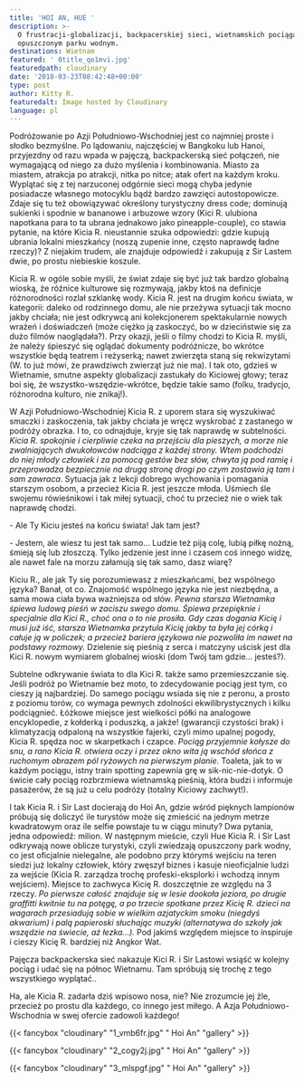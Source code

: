 ```yaml
---
title: 'HOI AN, HUE '
description: >-
  O frustracji-globalizacji, backpacerskiej sieci, wietnamskich pociągach i
  opuszczonym parku wodnym. 
destinations: Wietnam
featured: ' 0title_qe1mvi.jpg'
featuredpath: cloudinary
date: '2018-03-23T08:42:48+00:00'
type: post
author: Kitty R.
featuredalt: Image hosted by Cloudinary
language: pl
---
```

Podróżowanie po Azji Południowo-Wschodniej jest co najmniej proste i słodko bezmyślne. Po lądowaniu, najczęściej w Bangkoku lub Hanoi, przyjezdny od razu wpada w pajęczą, backpackerską sieć połączeń, nie wymagającą od niego za dużo myślenia i kombinowania. Miasto za miastem, atrakcja po atrakcji, nitka po nitce; atak ofert na każdym kroku. Wyplątać się z tej narzuconej odgórnie sieci mogą chyba jedynie posiadacze własnego motocyklu bądź bardzo zawzięci autostopowicze. Zdaje się tu też obowiązywać określony turystyczny dress code; dominują sukienki i spodnie w bananowe i arbuzowe wzory (Kici R. ulubiona napotkana para to ta ubrana jednakowo jako pineapple-couple), co stawia pytanie, na które Kicia R. nieustannie szuka odpowiedzi: gdzie kupują ubrania lokalni mieszkańcy (noszą zupenie inne, często naprawdę ładne rzeczy)? Z niejakim trudem, ale znajduje odpowiedź i zakupują z Sir Lastem dwie, po prostu niebieskie koszule. 

Kicia R. w ogóle sobie myśli, że świat zdaje się być już tak bardzo globalną wioską, że różnice kulturowe się rozmywają, jakby ktoś na definicje różnorodności rozlał szklankę wody. Kicia R. jest na drugim końcu świata, w kategorii: daleko od rodzinnego domu, ale nie przeżywa sytuacji tak mocno jakby chciała; nie jest odkrywcą ani kolekcjonerem spektakularnie nowych wrażeń i doświadczeń (może ciężko ją zaskoczyć, bo w dzieciństwie się za dużo filmów naoglądała?). Przy okazji, jeśli o filmy chodzi to Kicia R. myśli, że należy śpieszyć się oglądać dokumenty podróżnicze, bo wkrótce wszystkie będą teatrem i reżyserką; nawet zwierzęta staną się rekwizytami (W. to już mówi, że prawdziwch zwierząt już nie ma). I tak oto, gdzieś w Wietnamie, smutne aspekty globalizacji zastukały do Kiciowej głowy; teraz boi się, że wszystko-wszędzie-wkrótce, będzie takie samo (folku, tradycjo, różnorodna kulturo, nie znikaj!).  

W Azji Południowo-Wschodniej Kicia R. z uporem stara się wyszukiwać smaczki i zaskoczenia, tak jakby chciała je wręcz wyskrobać z zastanego w podróży obrazka. I to, co odnajduje, kryje się tak naprawdę w subtelności. _Kicia R. spokojnie i cierpliwie czeka na przejściu dla pieszych, a morze nie zwalniających dwukołowców nadciąga z każdej strony. Wtem podchodzi do niej młody człowiek i za pomocą gestów bez słów, chwyta ją pod ramię i przeprowadza bezpiecznie na drugą stronę drogi po czym zostawia ją tam i sam zawraca_. Sytuacja jak z lekcji dobrego wychowania i pomagania starszym osobom, a przecież Kicia R. jest jeszcze młoda. Uśmiech śle swojemu rówieśnikowi i tak miłej sytuacji, choć tu przecież nie o wiek tak naprawdę chodzi. 

\- Ale Ty Kiciu jesteś na końcu świata! Jak tam jest?

\- Jestem, ale wiesz tu jest tak samo... Ludzie też piją colę, lubią piłkę nożną, śmieją się lub złoszczą. Tylko jedzenie jest inne i czasem coś innego widzę, ale nawet fale na morzu załamują się tak samo, dasz wiarę?

Kiciu R., ale jak Ty się porozumiewasz z mieszkańcami, bez wspólnego języka? Banał, ot co. Znajomość wspólnego języka nie jest niezbędna, a sama mowa ciała bywa ważniejsza od słów.  _Pewna starsza Wietnamka śpiewa ludową pieśń w zaciszu swego domu. Śpiewa przepięknie i specjalnie dla Kici R., choć ona o to nie prosiła. Gdy czas dogania Kicię i musi już iść, starsza Wietnamka przytula Kicię jakby ta była jej córką i całuje ją w policzek; a przecież bariera językowa nie pozwoliła im nawet na podstawy rozmowy._ Dzielenie się pieśnią z serca i matczyny uścisk jest dla Kici R. nowym wymiarem globalnej wioski (dom Twój tam gdzie… jesteś?). 

Subtelne odkrywanie świata to dla Kici R. także samo przemieszczanie się. Jeśli podróż po Wietnamie bez moto, to zdecydowanie pociąg jest tym, co cieszy ją najbardziej. Do samego pociągu wsiada się nie z peronu, a prosto z poziomu torów, co wymaga pewnych zdolności ekwilibrystycznych i kilku podciągnieć. Łóżkowe miejsce jest wielkości półki na analogowe encyklopedie, z kołderką i poduszką, a jakże! (gwarancji czystości brak) i klimatyzacją odpaloną na wszystkie fajerki, czyli mimo upalnej pogody, Kicia R. spędza noc w skarpetkach i czapce. _Pociąg przyjemnie kołysze do snu, a rano Kicia R. otwiera oczy i przez okno wita ją wschód słońca z ruchomym obrazem pól ryżowych na pierwszym planie_. Toaleta, jak to w każdym pociągu, istny train spotting zapewnia grę w sik-nic-nie-dotyk. O świcie cały pociąg rozbrzmiewa wietnamską pieśnią, która budzi i informuje pasażerów, że są już u celu podróży (totalny Kiciowy zachwyt!). 

I tak Kicia R. i Sir Last docierają do Hoi An, gdzie wśród pięknych lampionów próbują się doliczyć ile turystów może się zmieścić na jednym metrze kwadratowym oraz ile selfie powstaje tu w ciągu minuty? Dwa pytania, jedna odpowiedź: milion. W następnym mieście, czyli Hue Kicia R. i Sir Last odkrywają nowe oblicze turystyki, czyli zwiedzają opuszczony park wodny, co jest oficjalnie nielegalne, ale podobno przy którymś wejściu na teren siedzi już lokalny człowiek, który zwęszył biznes i kasuje nieoficjalnie ludzi za wejście (Kicia R. zarządza trochę profeski-eksplorki i wchodzą innym wejściem). Miejsce to zachwyca Kicię R. doszczętnie ze względu na 3 rzeczy. _Po pierwsze całość znajduje się w lesie dookoła jeziora, po drugie graffitti kwitnie tu na potęgę, a po trzecie spotkane przez Kicię R. dzieci na wagarach przesiadują sobie w wielkim azjatyckim smoku (niegdyś akwarium) i palą papieroski słuchając muzyki (alternatywa do szkoły jak wszędzie na świecie, aż łezka...)._ Pod jakimś względem miejsce to inspiruje i cieszy Kicię R. bardziej niż Angkor Wat. 

Pajęcza backpackerska sieć nakazuje Kici R. i Sir Lastowi wsiąść w kolejny pociąg i udać się na północ Wietnamu. Tam spróbują się trochę z tego wszystkiego wyplątać.. 

Ha, ale Kicia R. zadarła dziś wpisowo nosa, nie? Nie zrozumcie jej źle, przecież po prostu dla każdego, co innego jest miłego. A Azja Południowo-Wschodnia w swej ofercie zadowoli każdego!

{{< fancybox "cloudinary" "1_vmb6fr.jpg" "  Hoi An" "gallery" >}}

{{< fancybox "cloudinary" "2_cogy2j.jpg" "  Hoi An" "gallery" >}}

{{< fancybox "cloudinary" "3_mlspgf.jpg" " Hoi An" "gallery" >}}

